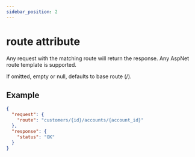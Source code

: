 ```yaml
---
sidebar_position: 2
---
```

# route attribute

Any request with the matching route will return the response. Any AspNet route template is supported.

If omitted, empty or null, defaults to base route (/).

## Example
```json
{
  "request": {
	"route": "customers/{id}/accounts/{account_id}"
  },
  "response": {
	"status": "OK"
  }
}
```